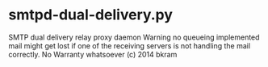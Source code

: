 smtpd-dual-delivery.py
=====
SMTP dual delivery relay proxy daemon
Warning no queueing implemented mail might get lost if one of the receiving servers is not handling the mail correctly.
No Warranty whatsoever
(c) 2014 bkram


